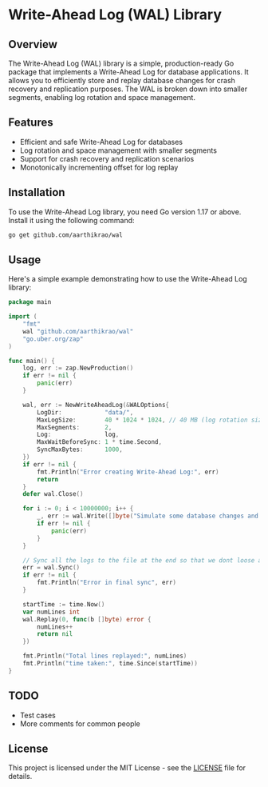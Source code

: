 
# Write-Ahead Log (WAL) Library

## Overview

The Write-Ahead Log (WAL) library is a simple, production-ready Go package that implements a Write-Ahead Log for database applications. It allows you to efficiently store and replay database changes for crash recovery and replication purposes. The WAL is broken down into smaller segments, enabling log rotation and space management.

## Features

- Efficient and safe Write-Ahead Log for databases
- Log rotation and space management with smaller segments
- Support for crash recovery and replication scenarios
- Monotonically incrementing offset for log replay

## Installation

To use the Write-Ahead Log library, you need Go version 1.17 or above. Install it using the following command:

```bash
go get github.com/aarthikrao/wal
```

## Usage

Here's a simple example demonstrating how to use the Write-Ahead Log library:

```go
package main

import (
	"fmt"
	wal "github.com/aarthikrao/wal"
	"go.uber.org/zap"
)

func main() {
	log, err := zap.NewProduction()
	if err != nil {
		panic(err)
	}

	wal, err := NewWriteAheadLog(&WALOptions{
		LogDir:            "data/",
		MaxLogSize:        40 * 1024 * 1024, // 40 MB (log rotation size)
		MaxSegments:       2,
		Log:               log,
		MaxWaitBeforeSync: 1 * time.Second,
		SyncMaxBytes:      1000,
	})
	if err != nil {
		fmt.Println("Error creating Write-Ahead Log:", err)
		return
	}
	defer wal.Close()

	for i := 0; i < 10000000; i++ {
		_, err := wal.Write([]byte("Simulate some database changes and write them to the WAL"))
		if err != nil {
			panic(err)
		}
	}

	// Sync all the logs to the file at the end so that we dont loose any data
	err = wal.Sync()
	if err != nil {
		fmt.Println("Error in final sync", err)
	}

	startTime := time.Now()
	var numLines int
	wal.Replay(0, func(b []byte) error {
		numLines++
		return nil
	})

	fmt.Println("Total lines replayed:", numLines)
	fmt.Println("time taken:", time.Since(startTime))
}
```

## TODO
* Test cases
* More comments for common people

## License

This project is licensed under the MIT License - see the [LICENSE](LICENSE) file for details.
